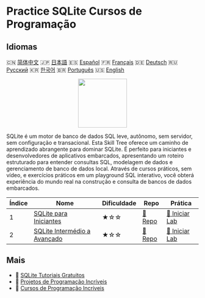 # Practice SQLite Cursos de Programação

## Idiomas

🇨🇳 [简体中文](README_zh.md) 🇯🇵 [日本語](README_ja.md) 🇪🇸 [Español](README_es.md) 🇫🇷 [Français](README_fr.md) 🇩🇪 [Deutsch](README_de.md) 🇷🇺 [Русский](README_ru.md) 🇰🇷 [한국어](README_ko.md) 🇧🇷 [Português](README_pt.md) 🇺🇸 [English](README.md) 

<div align="center">
<img width="128px" src="https://file.labex.io/path/yNOqpRQSmPL4.png">
</div>

SQLite é um motor de banco de dados SQL leve, autônomo, sem servidor, sem configuração e transacional. Esta Skill Tree oferece um caminho de aprendizado abrangente para dominar SQLite. É perfeito para iniciantes e desenvolvedores de aplicativos embarcados, apresentando um roteiro estruturado para entender consultas SQL, modelagem de dados e gerenciamento de banco de dados local. Através de cursos práticos, sem vídeo, e exercícios práticos em um playground SQL interativo, você obterá experiência do mundo real na construção e consulta de bancos de dados embarcados.

|   Índice | Nome                                                                                        | Dificuldade   | Repo                                                                     | Prática                                                                       |
|----------|---------------------------------------------------------------------------------------------|---------------|--------------------------------------------------------------------------|-------------------------------------------------------------------------------|
|        1 | [SQLite para Iniciantes](https://labex.io/pt/courses/sqlite-for-beginners)                  | ★☆☆           | [🔗 Repo](https://github.com/labex-labs/sqlite-for-beginners)            | [🚀 Iniciar Lab](https://labex.io/pt/courses/sqlite-for-beginners)            |
|        2 | [SQLite Intermédio a Avançado](https://labex.io/pt/courses/sqlite-intermediate-to-advanced) | ★☆☆           | [🔗 Repo](https://github.com/labex-labs/sqlite-intermediate-to-advanced) | [🚀 Iniciar Lab](https://labex.io/pt/courses/sqlite-intermediate-to-advanced) |

## Mais

- 🔗 [SQLite Tutoriais Gratuitos](https://github.com/labex-labs/sqlite-free-tutorials)
- 🔗 [Projetos de Programação Incríveis](https://github.com/labex-labs/awesome-programming-projects)
- 🔗 [Cursos de Programação Incríveis](https://github.com/labex-labs/awesome-programming-courses)

